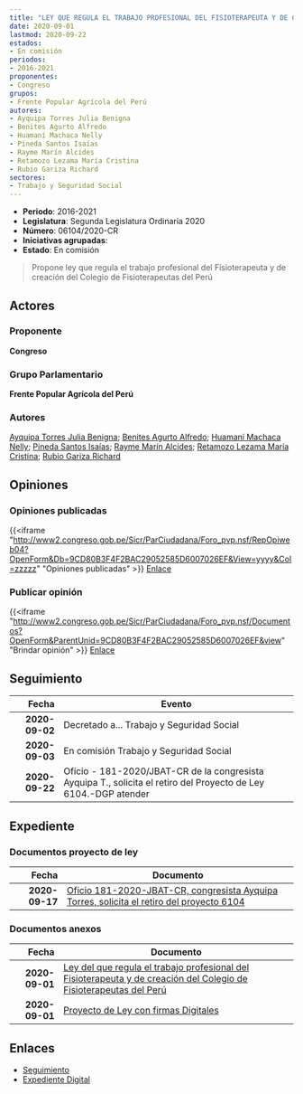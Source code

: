 ```yaml
---
title: "LEY QUE REGULA EL TRABAJO PROFESIONAL DEL FISIOTERAPEUTA Y DE CREACIÓN DEL COLEGIO DE FISIOTERAPEUTAS DEL PERÚ"
date: 2020-09-01
lastmod: 2020-09-22
estados:
- En comisión
periodos:
- 2016-2021
proponentes:
- Congreso
grupos:
- Frente Popular Agrícola del Perú
autores:
- Ayquipa Torres Julia Benigna
- Benites Agurto Alfredo
- Huamaní Machaca Nelly
- Pineda Santos Isaías
- Rayme Marín Alcides
- Retamozo Lezama María Cristina
- Rubio Gariza Richard
sectores:
- Trabajo y Seguridad Social
---
```

- **Periodo**: 2016-2021
- **Legislatura**: Segunda Legislatura Ordinaria 2020
- **Número**: 06104/2020-CR
- **Iniciativas agrupadas**: 
- **Estado**: En comisión

> Propone ley que regula el trabajo profesional del Fisioterapeuta y de creación del Colegio de Fisioterapeutas del Perú


## Actores

### Proponente

**Congreso**

### Grupo Parlamentario

**Frente Popular Agrícola del Perú**

### Autores

[Ayquipa Torres Julia Benigna](mailto:mailto:jayquipa@congreso.gob.pe); [Benites Agurto Alfredo](mailto:mailto:abenites@congreso.gob.pe); [Huamaní Machaca Nelly](mailto:mailto:nhuamani@congreso.gob.pe); [Pineda Santos Isaías](mailto:mailto:ipineda@congreso.gob.pe); [Rayme Marín Alcides](mailto:mailto:arayme@congreso.gob.pe); [Retamozo Lezama María Cristina](mailto:mailto:mretamozo@congreso.gob.pe); [Rubio Gariza Richard](mailto:mailto:rrubio@congreso.gob.pe)

## Opiniones

### Opiniones publicadas

{{<iframe "http://www2.congreso.gob.pe/Sicr/ParCiudadana/Foro_pvp.nsf/RepOpiweb04?OpenForm&Db=9CD80B3F4F2BAC29052585D6007026EF&View=yyyy&Col=zzzzz" "Opiniones publicadas" >}}
[Enlace](http://www2.congreso.gob.pe/Sicr/ParCiudadana/Foro_pvp.nsf/RepOpiweb04?OpenForm&Db=9CD80B3F4F2BAC29052585D6007026EF&View=yyyy&Col=zzzzz)

### Publicar opinión

{{<iframe "http://www2.congreso.gob.pe/Sicr/ParCiudadana/Foro_pvp.nsf/Documentos?OpenForm&ParentUnid=9CD80B3F4F2BAC29052585D6007026EF&view" "Brindar opinión" >}}
[Enlace](http://www2.congreso.gob.pe/Sicr/ParCiudadana/Foro_pvp.nsf/Documentos?OpenForm&ParentUnid=9CD80B3F4F2BAC29052585D6007026EF&view)


## Seguimiento

| Fecha | Evento |
|------:|--------|
| **2020-09-02** | Decretado a... Trabajo y Seguridad Social |
| **2020-09-03** | En comisión Trabajo y Seguridad Social |
| **2020-09-22** | Oficio - 181-2020/JBAT-CR de la congresista Ayquipa T., solicita el retiro del Proyecto de Ley 6104.-DGP atender |

## Expediente

### Documentos proyecto de ley

| Fecha | Documento |
|------:|-----------|
| **2020-09-17** | [Oficio 181-2020-JBAT-CR, congresista Ayquipa Torres, solicita el retiro del proyecto 6104](http://www.leyes.congreso.gob.pe/Documentos/2016_2021/ADLP/Normas_Legales/31031-LEY.pdf) |

### Documentos anexos

| Fecha | Documento |
|------:|-----------|
| **2020-09-01** | [Ley del que regula el trabajo profesional del Fisioterapeuta y de creación del Colegio de Fisioterapeutas del Perú](http://www.leyes.congreso.gob.pe/Documentos/2016_2021/Proyectos_de_Ley_y_de_Resoluciones_Legislativas/PL06104-20200901.pdf) |
| **2020-09-01** | [Proyecto de Ley con firmas Digitales](http://www.leyes.congreso.gob.pe/Documentos/2016_2021/Proyectos_de_Ley_y_de_Resoluciones_Legislativas/Proyectos_Firmas_digitales/PL06104.pdf) |

## Enlaces

- [Seguimiento](http://www2.congreso.gob.pe/Sicr/TraDocEstProc/CLProLey2016.nsf/f7fff46988ca05b1052578e100829cc7/0f69e66fb28eb751052585d70012caf3?OpenDocument)
- [Expediente Digital](http://www2.congreso.gob.pe/Sicr/TraDocEstProc/Expvirt_2011.nsf/visbusqptramdoc1621/06104?opendocument)

